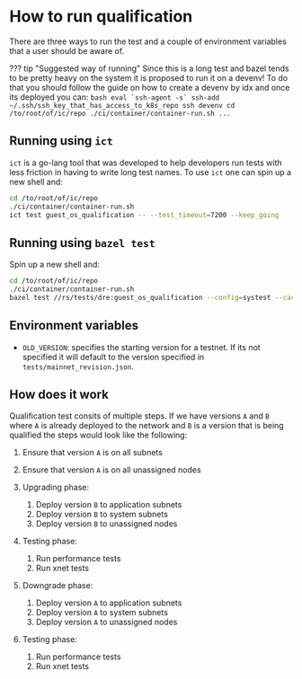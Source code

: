 # How to run qualification

There are three ways to run the test and a couple of environment variables that a user should be aware of.

??? tip "Suggested way of running"
    Since this is a long test and bazel tends to be pretty heavy on the system it is proposed to run it on a devenv!
    To do that you should follow the guide on how to create a devenv by idx and once its deployed you can:
    ```bash
    eval `ssh-agent -s`
    ssh-add ~/.ssh/ssh_key_that_has_access_to_k8s_repo
    ssh devenv
    cd /to/root/of/ic/repo
    ./ci/container/container-run.sh
    ...
    ```

## Running using `ict`
`ict` is a go-lang tool that was developed to help developers run tests with less friction in having to write long test names. To use `ict` one can spin up a new shell and:
```bash
cd /to/root/of/ic/repo
./ci/container/container-run.sh
ict test guest_os_qualification -- --test_timeout=7200 --keep_going
```

## Running using `bazel test`
Spin up a new shell and:
```bash
cd /to/root/of/ic/repo
./ci/container/container-run.sh
bazel test //rs/tests/dre:guest_os_qualification --config=systest --cache_test_results=no --test_env=IC_DASHBOARDS_DIR=/path/to/k8s_repo/bases/apps/ic-dashboards --sandbox_add_mount_pair=/path/to/k8s_repo/bases/apps/ic-dashboards --test_timeout=7200 --keep_going
```

## Environment variables
- `OLD_VERSION`: specifies the starting version for a testnet. If its not specified it will default to the version specified in `tests/mainnet_revision.json`.

## How does it work
Qualification test consits of multiple steps. If we have versions `A` and `B` where `A` is already deployed to the network and `B` is a version that is being qualified the steps would look like the following:

1. Ensure that version `A` is on all subnets
2. Ensure that version `A` is on all unassigned nodes
3. Upgrading phase:

    1. Deploy version `B` to application subnets
    2. Deploy version `B` to system subnets
    3. Deploy version `B` to unassigned nodes

4. Testing phase:

    1. Run performance tests
    2. Run xnet tests

5. Downgrade phase:

    1. Deploy version `A` to application subnets
    2. Deploy version `A` to system subnets
    3. Deploy version `A` to unassigned nodes

6. Testing phase:

    1. Run performance tests
    2. Run xnet tests
